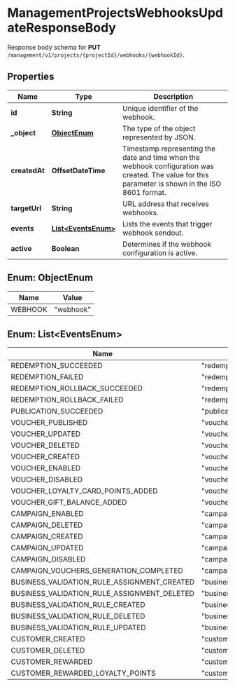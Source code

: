 

# ManagementProjectsWebhooksUpdateResponseBody

Response body schema for **PUT** `/management/v1/projects/{projectId}/webhooks/{webhookId}`.

## Properties

| Name | Type | Description |
|------------ | ------------- | ------------- |
|**id** | **String** | Unique identifier of the webhook. |
|**_object** | [**ObjectEnum**](#ObjectEnum) | The type of the object represented by JSON. |
|**createdAt** | **OffsetDateTime** | Timestamp representing the date and time when the webhook configuration was created. The value for this parameter is shown in the ISO 8601 format. |
|**targetUrl** | **String** | URL address that receives webhooks. |
|**events** | [**List&lt;EventsEnum&gt;**](#List&lt;EventsEnum&gt;) | Lists the events that trigger webhook sendout. |
|**active** | **Boolean** | Determines if the webhook configuration is active. |



## Enum: ObjectEnum

| Name | Value |
|---- | -----|
| WEBHOOK | &quot;webhook&quot; |



## Enum: List&lt;EventsEnum&gt;

| Name | Value |
|---- | -----|
| REDEMPTION_SUCCEEDED | &quot;redemption.succeeded&quot; |
| REDEMPTION_FAILED | &quot;redemption.failed&quot; |
| REDEMPTION_ROLLBACK_SUCCEEDED | &quot;redemption.rollback.succeeded&quot; |
| REDEMPTION_ROLLBACK_FAILED | &quot;redemption.rollback.failed&quot; |
| PUBLICATION_SUCCEEDED | &quot;publication.succeeded&quot; |
| VOUCHER_PUBLISHED | &quot;voucher.published&quot; |
| VOUCHER_UPDATED | &quot;voucher.updated&quot; |
| VOUCHER_DELETED | &quot;voucher.deleted&quot; |
| VOUCHER_CREATED | &quot;voucher.created&quot; |
| VOUCHER_ENABLED | &quot;voucher.enabled&quot; |
| VOUCHER_DISABLED | &quot;voucher.disabled&quot; |
| VOUCHER_LOYALTY_CARD_POINTS_ADDED | &quot;voucher.loyalty_card.points_added&quot; |
| VOUCHER_GIFT_BALANCE_ADDED | &quot;voucher.gift.balance_added&quot; |
| CAMPAIGN_ENABLED | &quot;campaign.enabled&quot; |
| CAMPAIGN_DELETED | &quot;campaign.deleted&quot; |
| CAMPAIGN_CREATED | &quot;campaign.created&quot; |
| CAMPAIGN_UPDATED | &quot;campaign.updated&quot; |
| CAMPAIGN_DISABLED | &quot;campaign.disabled&quot; |
| CAMPAIGN_VOUCHERS_GENERATION_COMPLETED | &quot;campaign.vouchers.generation.completed&quot; |
| BUSINESS_VALIDATION_RULE_ASSIGNMENT_CREATED | &quot;business_validation_rule.assignment.created&quot; |
| BUSINESS_VALIDATION_RULE_ASSIGNMENT_DELETED | &quot;business_validation_rule.assignment.deleted&quot; |
| BUSINESS_VALIDATION_RULE_CREATED | &quot;business_validation_rule.created&quot; |
| BUSINESS_VALIDATION_RULE_DELETED | &quot;business_validation_rule.deleted&quot; |
| BUSINESS_VALIDATION_RULE_UPDATED | &quot;business_validation_rule.updated&quot; |
| CUSTOMER_CREATED | &quot;customer.created&quot; |
| CUSTOMER_DELETED | &quot;customer.deleted&quot; |
| CUSTOMER_REWARDED | &quot;customer.rewarded&quot; |
| CUSTOMER_REWARDED_LOYALTY_POINTS | &quot;customer.rewarded.loyalty_points&quot; |



